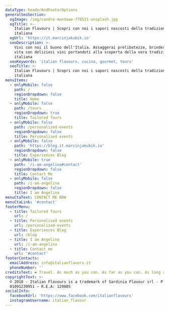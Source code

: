 ```yaml
---
dataType: headerAndFooterOptions
generalSeoSection:
  ogImage: /img/candre-mandawe-770521-unsplash.jpg
  ogTitle: >-
    Italian Flavours | Scopri con noi i sapori nascosti della tradizione
    italiana
  ogUrl: 'https://it.marcinjakubik.io'
  seoDescription: >-
    Vivi con noi il buono dell'Italia. Assaggerai prelibatezze, brinderemo alla
    vita con deliziosi vini portandoti alla scoperta della vera tradizione
    italiana
  seoKeywords: 'italian flavours, cucina, gourmet, tours'
  seoTitle: >-
    Italian Flavours | Scopri con noi i sapori nascosti della tradizione
    italiana
menuItems:
  - onlyMobile: false
    path: /
    regionDropdown: false
    title: Home
  - onlyMobile: false
    path: /tours
    regionDropdown: true
    title: Tailored Tours
  - onlyMobile: false
    path: /personalized-events
    regionDropdown: false
    title: Personalised events
  - onlyMobile: false
    path: 'https://blog.it.marcinjakubik.io'
    regionDropdown: false
    title: Experiences Blog
  - onlyMobile: true
    path: '/i-am-angelina#contact'
    regionDropdown: false
    title: Contact Me
  - onlyMobile: false
    path: /i-am-angelina
    regionDropdown: false
    title: I am Angelina
menuCtaText: CONTACT ME NOW
menuCtaLink: '#contact'
footerMenu:
  - title: Tailored Tours
    url: /
  - title: Personalised events
    url: /personalized-events
  - title: Experiences Blog
    url: /blog
  - title: I am Angelina
    url: /i-am-angelina
  - title: Contact me
    url: '#contact'
footerContacts:
  emailAddress: info@italianflavors.it
  phoneNumber: ''
creditsText: ❤ Travel. As much as you can. As far as you can. As long as you can.
copyrightText: >-
  © 2018 - Italian Flavours is a trademark of Sardinia Flavour srl - P.IVA:
  01091230951 – R.E.A: 129805
socialInfo:
  facebookUrl: 'https://www.facebook.com/italianflavours'
  instagramUsername: italian_flavour
---
```


